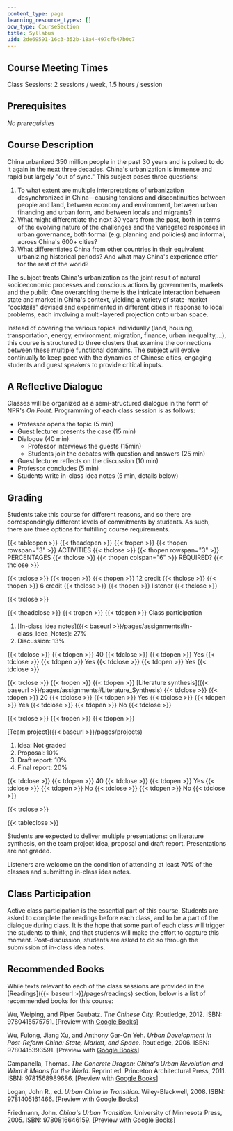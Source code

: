 ```yaml
---
content_type: page
learning_resource_types: []
ocw_type: CourseSection
title: Syllabus
uid: 2de69591-16c3-352b-18a4-497cfb47b0c7
---
```


Course Meeting Times
--------------------

Class Sessions: 2 sessions / week, 1.5 hours / session

Prerequisites
-------------

_No prerequisites_

Course Description
------------------

China urbanized 350 million people in the past 30 years and is poised to do it again in the next three decades. China's urbanization is immense and rapid but largely "out of sync." This subject poses three questions:

1.  To what extent are multiple interpretations of urbanization desynchronized in China—causing tensions and discontinuities between people and land, between economy and environment, between urban financing and urban form, and between locals and migrants?
2.  What might differentiate the next 30 years from the past, both in terms of the evolving nature of the challenges and the variegated responses in urban governance, both formal (e.g. planning and policies) and informal, across China's 600+ cities?
3.  What differentiates China from other countries in their equivalent urbanizing historical periods? And what may China's experience offer for the rest of the world?

The subject treats China's urbanization as the joint result of natural socioeconomic processes and conscious actions by governments, markets and the public. One overarching theme is the intricate interaction between state and market in China's context, yielding a variety of state-market "cocktails" devised and experimented in different cities in response to local problems, each involving a multi-layered projection onto urban space.

Instead of covering the various topics individually (land, housing, transportation, energy, environment, migration, finance, urban inequality,…), this course is structured to three clusters that examine the connections between these multiple functional domains. The subject will evolve continually to keep pace with the dynamics of Chinese cities, engaging students and guest speakers to provide critical inputs.

A Reflective Dialogue
---------------------

Classes will be organized as a semi-structured dialogue in the form of NPR's _On Point_. Programming of each class session is as follows:

*   Professor opens the topic (5 min)
*   Guest lecturer presents the case (15 min)
*   Dialogue (40 min):
    *   Professor interviews the guests (15min)
    *   Students join the debates with question and answers (25 min)
*   Guest lecturer reflects on the discussion (10 min)
*   Professor concludes (5 min)
*   Students write in-class idea notes (5 min, details below)

Grading
-------

Students take this course for different reasons, and so there are correspondingly different levels of commitments by students. As such, there are three options for fulfilling course requirements.

{{< tableopen >}}
{{< theadopen >}}
{{< tropen >}}
{{< thopen rowspan="3" >}}
ACTIVITIES
{{< thclose >}}
{{< thopen rowspan="3" >}}
PERCENTAGES
{{< thclose >}}
{{< thopen colspan="6" >}}
REQUIRED?
{{< thclose >}}

{{< trclose >}}
{{< tropen >}}
{{< thopen >}}
12 credit
{{< thclose >}}
{{< thopen >}}
6 credit
{{< thclose >}}
{{< thopen >}}
listener
{{< thclose >}}

{{< trclose >}}

{{< theadclose >}}
{{< tropen >}}
{{< tdopen >}}
Class participation

1.  [In-class idea notes]({{< baseurl >}}/pages/assignments#In-class_Idea_Notes): 27%
2.  Discussion: 13%


{{< tdclose >}}
{{< tdopen >}}
40
{{< tdclose >}}
{{< tdopen >}}
Yes
{{< tdclose >}}
{{< tdopen >}}
Yes
{{< tdclose >}}
{{< tdopen >}}
Yes
{{< tdclose >}}

{{< trclose >}}
{{< tropen >}}
{{< tdopen >}}
[Literature synthesis]({{< baseurl >}}/pages/assignments#Literature_Synthesis)
{{< tdclose >}}
{{< tdopen >}}
20
{{< tdclose >}}
{{< tdopen >}}
Yes
{{< tdclose >}}
{{< tdopen >}}
Yes
{{< tdclose >}}
{{< tdopen >}}
No
{{< tdclose >}}

{{< trclose >}}
{{< tropen >}}
{{< tdopen >}}


[Team project]({{< baseurl >}}/pages/projects)

1.  Idea: Not graded
2.  Proposal: 10%
3.  Draft report: 10%
4.  Final report: 20%


{{< tdclose >}}
{{< tdopen >}}
40
{{< tdclose >}}
{{< tdopen >}}
Yes
{{< tdclose >}}
{{< tdopen >}}
No
{{< tdclose >}}
{{< tdopen >}}
No
{{< tdclose >}}

{{< trclose >}}

{{< tableclose >}}

Students are expected to deliver multiple presentations: on literature synthesis, on the team project idea, proposal and draft report. Presentations are not graded.

Listeners are welcome on the condition of attending at least 70% of the classes and submitting in-class idea notes.

Class Participation
-------------------

Active class participation is the essential part of this course. Students are asked to complete the readings before each class, and to be a part of the dialogue during class. It is the hope that some part of each class will trigger the students to think, and that students will make the effort to capture this moment. Post-discussion, students are asked to do so through the submission of in-class idea notes.

Recommended Books
-----------------

While texts relevant to each of the class sessions are provided in the [Readings]({{< baseurl >}}/pages/readings) section, below is a list of recommended books for this course:

Wu, Weiping, and Piper Gaubatz. _The Chinese City_. Routledge, 2012. ISBN: 9780415575751. \[Preview with [Google Books](http://books.google.com/books?id=EcPEykizV3gC&pg=PAfrontcover)\]

Wu, Fulong, Jiang Xu, and Anthony Gar-On Yeh. _Urban Development in Post-Reform China: State, Market, and Space_. Routledge, 2006. ISBN: 9780415393591. \[Preview with [Google Books](http://books.google.com/books?id=W2-gotrkbggC&pg=PAfrontcover)\]

Campanella, Thomas. _The Concrete Dragon: China's Urban Revolution and What it Means for the World_. Reprint ed. Princeton Architectural Press, 2011. ISBN: 9781568989686. \[Preview with [Google Books](http://books.google.com/books?id=I57PTFyjyqgC&pg=PAfrontcover)\]

Logan, John R., ed. _Urban China in Transition_. Wiley-Blackwell, 2008. ISBN: 9781405161466. \[Preview with [Google Books](http://books.google.com/books?id=pWeiz8cwbpwC&pg=PAfrontcover)\]

Friedmann, John. _China's Urban Transition_. University of Minnesota Press, 2005. ISBN: 9780816646159. \[Preview with [Google Books](http://books.google.com/books?id=6EzyPHETvWMC&pg=PAfrontcover)\]